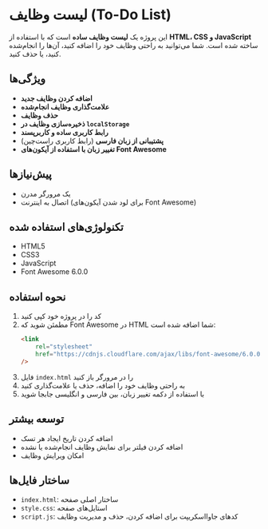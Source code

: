 # لیست وظایف (To-Do List)

این پروژه یک **لیست وظایف ساده** است که با استفاده از **HTML، CSS و JavaScript** ساخته شده است. شما می‌توانید به راحتی وظایف خود را اضافه کنید، آن‌ها را انجام‌شده کنید، یا حذف کنید.

## ویژگی‌ها

-   **اضافه کردن وظایف جدید**
-   **علامت‌گذاری وظایف انجام‌شده**
-   **حذف وظایف**
-   **ذخیره‌سازی وظایف در `localStorage`**
-   **رابط کاربری ساده و کاربرپسند**
-   **پشتیبانی از زبان فارسی** (رابط کاربری راست‌چین)
-   **تغییر زبان با استفاده از آیکون‌های Font Awesome**

## پیش‌نیازها

-   یک مرورگر مدرن
-   اتصال به اینترنت (برای لود شدن آیکون‌های Font Awesome)

## تکنولوژی‌های استفاده شده

-   HTML5
-   CSS3
-   JavaScript
-   Font Awesome 6.0.0

## نحوه استفاده

1. کد را در پروژه خود کپی کنید
2. مطمئن شوید که Font Awesome در HTML شما اضافه شده است:
    ```html
    <link
        rel="stylesheet"
        href="https://cdnjs.cloudflare.com/ajax/libs/font-awesome/6.0.0/css/all.min.css"
    />
    ```
3. فایل `index.html` را در مرورگر باز کنید
4. به راحتی وظایف خود را اضافه، حذف یا علامت‌گذاری کنید
5. با استفاده از دکمه تغییر زبان، بین فارسی و انگلیسی جابجا شوید

## توسعه بیشتر

-   اضافه کردن تاریخ ایجاد هر تسک
-   اضافه کردن فیلتر برای نمایش وظایف انجام‌شده یا نشده
-   امکان ویرایش وظایف

## ساختار فایل‌ها

-   `index.html`: ساختار اصلی صفحه
-   `style.css`: استایل‌های صفحه
-   `script.js`: کدهای جاوااسکریپت برای اضافه کردن، حذف و مدیریت وظایف